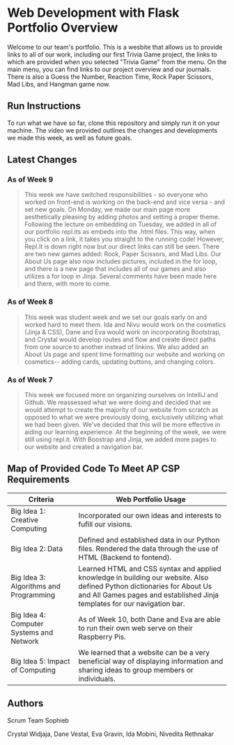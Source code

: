 # Web Development with Flask Portfolio Overview
Welcome to our team's portfolio. This is a wesbite that allows us to provide links to all of our work, including our first Trivia Game project, the links to which are provided when you selected "Trivia Game" from the menu. On the main menu, you can find links to our project overview and our journals. There is also a Guess the Number, Reaction Time, Rock Paper Scissors, Mad Libs, and Hangman game now. 

## Run Instructions
To run what we have so far, clone this repository and simply run it on your machine. The video we provided outlines the changes and developments we made this week, as well as future goals.

## Latest Changes

### As of Week 9
> This week we have switched responsibilities - so everyone who worked on front-end is working on the back-end and vice versa - and set new goals. On Monday, we made our main page more aesthetically pleasing by adding photos and setting a proper theme. Following the lecture on embedding on Tuesday, we added in all of our portfolio repl.its as embeds into the .html files. This way, when you click on a link, it takes you straight to the running code! However, Repl.It is down right now but our direct links can still be seen. There are two new games added: Rock, Paper Scissors, and Mad Libs. Our About Us page also now includes pictures, included in the for loop, and there is a new page that includes all of our games and also utilizes a for loop in Jinja. Several comments have been made here and there, with more to come. 

### As of Week 8
> This week was student week and we set our goals early on and worked hard to meet them. Ida and Nivu would work on the cosmetics (Jinja & CSS), Dane and Eva would work on incorporating Bootstrap, and Crystal would develop routes and flow and create direct paths from one source to another instead of linkins. We also added an About Us page and spent time formatting our website and working on cosmetics-- adding cards, updating buttons, and changing colors.  

### As of Week 7
> This week we focused more on organizing ourselves on IntelliJ and Github. We reassessed what we were doing and decided that we would attempt to create the majority of our website from scratch as opposed to what we were previously doing, exclusively utilizing what we had been given. We've decided that this will be more effective in aiding our learning experience. At the beginning of the week, we were still using repl.it. With Boostrap and Jinja, we added more pages to our website and created a navigation bar. 

## Map of Provided Code To Meet AP CSP Requirements
| Criteria | Web Portfolio Usage |
| --- | --- |
| Big Idea 1: Creative Computing | Incorporated our own ideas and interests to fufill our visions. |
| Big Idea 2: Data | Defined and established data in our Python files. Rendered the data through the use of HTML (Backend to fontend). |
| Big Idea 3: Algorithms and Programming | Learned HTML and CSS syntax and applied knowledge in building our website. Also defined Python dictionaries for About Us and All Games pages and established Jinja templates for our navigation bar. |
| Big Idea 4: Computer Systems and Network | As of Week 10, both Dane and Eva are able to run their own web serve on their Raspberry Pis. |
| Big Idea 5: Impact of Computing | We learned that a website can be a very beneficial way of displaying information and sharing ideas to group members or individuals. |

## Authors
Scrum Team Sophieb

  Crystal Widjaja, Dane Vestal, Eva Gravin, Ida Mobini, Nivedita Rethnakar
